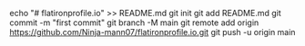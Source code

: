 echo "# flatironprofile.io" >> README.md
  git init
  git add README.md
  git commit -m "first commit"
  git branch -M main
  git remote add origin https://github.com/Ninja-mann07/flatironprofile.io.git
  git push -u origin main
